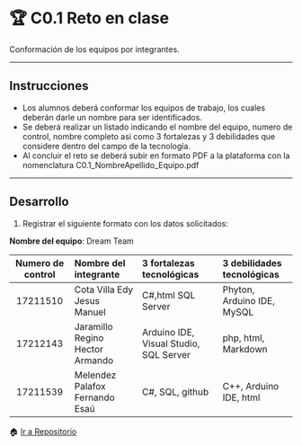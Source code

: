 # :trophy: C0.1 Reto en clase

Conformación de los equipos por integrantes.
___

## Instrucciones

- Los alumnos deberá conformar los equipos de trabajo, los cuales deberán darle un nombre para ser identificados.
- Se deberá realizar un listado indicando el nombre del equipo, numero de control, nombre completo asi como 3 fortalezas y 3 debilidades que considere dentro del campo de la tecnología.
- Al concluir el reto se deberá subir en formato PDF a la plataforma con la nomenclatura C0.1_NombreApellido_Equipo.pdf

___

## Desarrollo

1. Registrar el siguiente formato con los datos solicitados:

**Nombre del equipo**: Dream Team

Numero de control | Nombre del integrante | 3 fortalezas tecnológicas | 3 debilidades tecnológicas
:-: | :-- | :-- |:--
17211510 | Cota Villa Edy Jesus Manuel | C#,html SQL Server | Phyton, Arduino IDE, MySQL
17212143 | Jaramillo Regino Hector Armando | Arduino IDE, Visual Studio, SQL Server | php, html, Markdown
17211539 | Melendez Palafox Fernando Esaú  | C#, SQL, github | C++, Arduino IDE, html


:house: [Ir a Repositorio](https://github.com/HectorJaramillo/JaramilloHector-SistemasProgramables)

